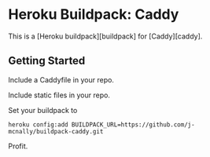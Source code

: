 # Heroku Buildpack: Caddy

This is a [Heroku buildpack][buildpack] for [Caddy][caddy].

## Getting Started

Include a Caddyfile in your repo.

Include static files in your repo.

Set your buildpack to

`heroku config:add BUILDPACK_URL=https://github.com/j-mcnally/buildpack-caddy.git`

Profit.
